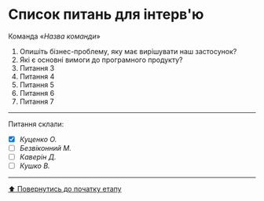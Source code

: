 # Список питань для інтерв'ю
Команда «*Назва команди*»

1. Опишіть бізнес-проблему, яку має вирішувати наш застосунок?
2. Які є основні вимоги до програмного продукту?
3. Питання 3
4. Питання 4
5. Питання 5
6. Питання 6
7. Питання 7

---
Питання склали:			

- [x] *Куценко О.*
- [ ] *Безвіконний М.*
- [ ] *Каверін Д.*
- [ ] *Кушко В.*

---
[:arrow_up: Повернутись до початку етапу](/docs/1.Envisioning/README.md)
